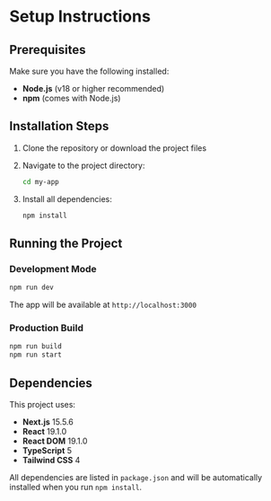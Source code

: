 # Setup Instructions

## Prerequisites

Make sure you have the following installed:
- **Node.js** (v18 or higher recommended)
- **npm** (comes with Node.js)

## Installation Steps

1. Clone the repository or download the project files

2. Navigate to the project directory:
   ```bash
   cd my-app
   ```

3. Install all dependencies:
   ```bash
   npm install
   ```

## Running the Project

### Development Mode
```bash
npm run dev
```
The app will be available at `http://localhost:3000`

### Production Build
```bash
npm run build
npm run start
```

## Dependencies

This project uses:
- **Next.js** 15.5.6
- **React** 19.1.0
- **React DOM** 19.1.0
- **TypeScript** 5
- **Tailwind CSS** 4

All dependencies are listed in `package.json` and will be automatically installed when you run `npm install`.
